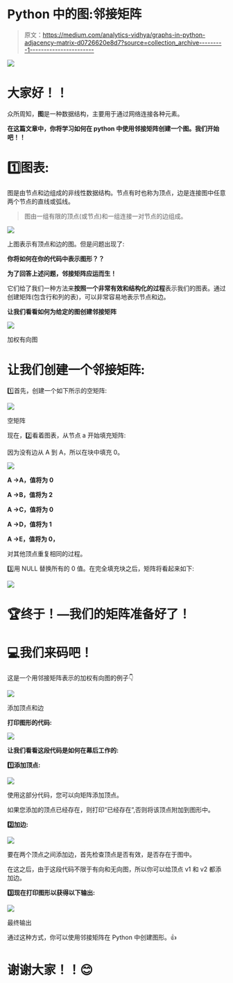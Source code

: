 # Python 中的图:邻接矩阵

> 原文：<https://medium.com/analytics-vidhya/graphs-in-python-adjacency-matrix-d0726620e8d7?source=collection_archive---------1----------------------->

![](img/4f7dc4359e3292e88c1bca8ed83cb5a2.png)

# **大家好！！**

众所周知，**图**是一种数据结构，主要用于通过网络连接各种元素。

**在这篇文章中，你将学习如何在 python 中使用邻接矩阵创建一个图。我们开始吧！！**

# 1️⃣图表:

图是由节点和边组成的非线性数据结构。节点有时也称为顶点，边是连接图中任意两个节点的直线或弧线。

> 图由一组有限的顶点(或节点)和一组连接一对节点的边组成。

![](img/9317519c5396bc5cc6ebb64c6036a035.png)

上图表示有顶点和边的图。但是问题出现了:

**你将如何在你的代码中表示图形？？**

**为了回答上述问题，邻接矩阵应运而生！**

它们给了我们一种方法来**按照一个非常有效和结构化的过程**表示我们的图表。通过创建矩阵(包含行和列的表)，可以非常容易地表示节点和边。

**让我们看看如何为给定的图创建邻接矩阵**

![](img/6b2b03844c3b99858c83ec8691e26116.png)

加权有向图

# 让我们创建一个邻接矩阵:

1️⃣首先，创建一个如下所示的空矩阵:

![](img/dfd0c22bedb30100ced17adfc9bd441e.png)

空矩阵

现在，2️⃣看着图表，从节点 a 开始填充矩阵:

因为没有边从 A 到 A，所以在块中填充 0。

![](img/df26ce9981a71bdeffd53cec87754f35.png)

**A →A，值将为 0**

**A →B，值将为 2**

**A →C，值将为 0**

**A →D，值将为 1**

**A →E，值将为 0，**

对其他顶点重复相同的过程。

3️⃣用 NULL 替换所有的 0 值。在完全填充块之后，矩阵将看起来如下:

![](img/bb19e08065c272456626e494762cc61b.png)

# 🏆终于！—我们的矩阵准备好了！

# 💻**我们来码吧！**

这是一个用邻接矩阵表示的加权有向图的例子👇

![](img/0ab225c3b02fd0297c73c0523c9b2056.png)

添加顶点和边

**打印图形的代码:**

![](img/0447d59812be442aa5f99d32bdc23d86.png)

**让我们看看这段代码是如何在幕后工作的:**

**1️⃣添加顶点:**

![](img/666b5ef37bcf8a997ab7973a92a2dd2f.png)

使用这部分代码，您可以向矩阵添加顶点。

如果您添加的顶点已经存在，则打印“已经存在”,否则将该顶点附加到图形中。

**2️⃣加边:**

![](img/9b4d01122353ef12ba2a51913aac3200.png)

要在两个顶点之间添加边，首先检查顶点是否有效，是否存在于图中。

在这之后，由于这段代码不限于有向和无向图，所以你可以给顶点 v1 和 v2 都添加边。

**3️⃣现在打印图形以获得以下输出:**

![](img/9a484d96b479977c7dea4ee95e720a08.png)

最终输出

通过这种方式，你可以使用邻接矩阵在 Python 中创建图形。👍

# 谢谢大家！！😊